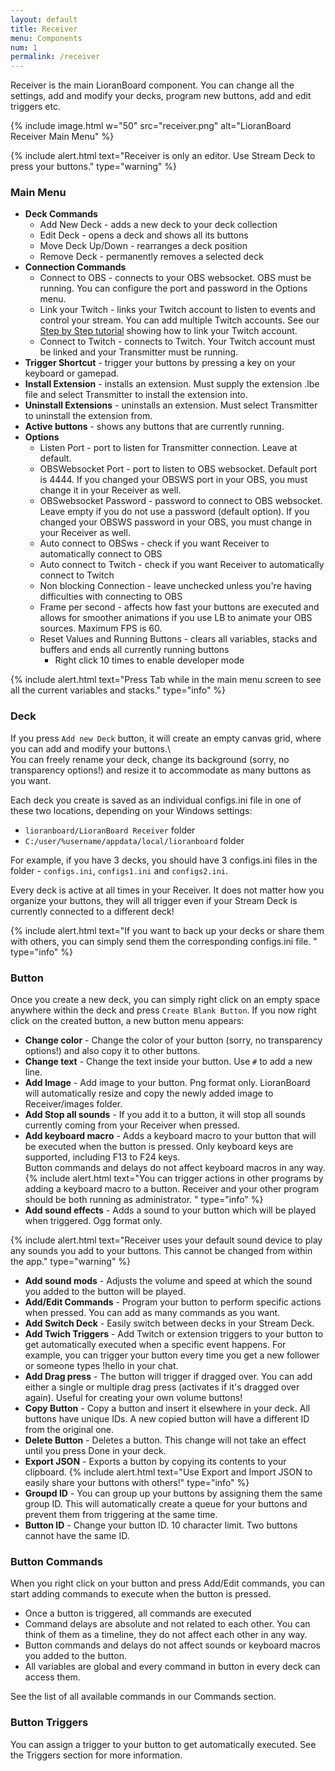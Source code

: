 ```yaml
---
layout: default
title: Receiver
menu: Components
num: 1
permalink: /receiver
---
```

Receiver is the main LioranBoard component. You can change all the settings, add and modify your decks, program new buttons, add and edit triggers etc. 

{% include image.html w="50" src="receiver.png" alt="LioranBoard Receiver Main Menu" %}

{% include alert.html text="Receiver is only an editor. Use Stream Deck to press your buttons." type="warning" %} 

### Main Menu
- **Deck Commands**
   - Add New Deck - adds a new deck to your deck collection 
   - Edit Deck - opens a deck and shows all its buttons
   - Move Deck Up/Down - rearranges a deck position
   - Remove Deck - permanently removes a selected deck 
- **Connection Commands**
   - Connect to OBS - connects to your OBS websocket. OBS must be running. You can configure the port and password in the Options menu.
   - Link your Twitch - links your Twitch account to listen to events and control your stream. You can add multiple Twitch accounts. See our 
    [Step by Step tutorial](step-by-step.html) showing how to link your Twitch account. 
   - Connect to Twitch - connects to Twitch. Your Twitch account must be linked and your Transmitter must be running. 
- **Trigger Shortcut** - trigger your buttons by pressing a key on your keyboard or gamepad. 
- **Install Extension** - installs an extension. Must supply the extension .lbe file and select Transmitter to install the extension into. 
- **Uninstall Extensions** - uninstalls an extension. Must select Transmitter to uninstall the extension from. 
- **Active buttons** - shows any buttons that are currently running. 
- **Options** 
    - Listen Port - port to listen for Transmitter connection. Leave at default. 
    - OBSWebsocket Port - port to listen to OBS websocket. Default port is 4444. If you changed your OBSWS port in your OBS, you must change it in your Receiver as well. 
    - OBSwebsocket Password - password to connect to OBS websocket. Leave empty if you do not use a password (default option). If you changed your OBSWS password in your OBS, you must change in your Receiver as well. 
    - Auto connect to OBSws - check if you want Receiver to automatically connect to OBS
    - Auto connect to Twitch - check if you want Receiver to automatically connect to Twitch 
    - Non blocking Connection - leave unchecked unless you're having difficulties with connecting to OBS 
    - Frame per second - affects how fast your buttons are executed and allows for smoother animations if you use LB to animate your OBS sources. Maximum FPS is 60. 
    - Reset Values and Running Buttons - clears all variables, stacks and buffers and ends all currently running buttons 
        - Right click 10 times to enable developer mode 

{% include alert.html text="Press Tab while in the main menu screen to see all the current variables and stacks." type="info" %}   

### Deck

If you press `Add new Deck` button, it will create an empty canvas grid, where you can add and modify your buttons.\    
You can freely rename your deck, change its background (sorry, no transparency options!) and resize it to accommodate as many buttons as you want.

Each deck you create is saved as an individual configs.ini file in one of these two locations, depending on your Windows settings: 
- <code>lioranboard/LioranBoard Receiver</code> folder
- <code>C:/user/%username/appdata/local/lioranboard</code> folder

For example, if you have 3 decks, you should have 3 configs.ini files in the folder - <code>configs.ini</code>, <code>configs1.ini</code> and <code>configs2.ini</code>.

Every deck is active at all times in your Receiver. It does not matter how you organize your buttons, they will all trigger even if your Stream Deck is currently connected to a different deck!

{% include alert.html text="If you want to back up your decks or share them with others, you can simply send them the corresponding configs.ini file. " type="info" %}      

### Button 
Once you create a new deck, you can simply right click on an empty space anywhere within the deck and press `Create Blank Button`. If you now right click on the created button, a new button menu appears: 
- **Change color** - Change the color of your button (sorry, no transparency options!) and also copy it to other buttons. 
- **Change text** - Change the text inside your button. Use <code>#</code> to add a new line.
- **Add Image** - Add image to your button. Png format only. LioranBoard will automatically resize and copy the newly added image to Receiver/images folder. 
- **Add Stop all sounds** - If you add it to a button, it will stop all sounds currently coming from your Receiver when pressed. 
- **Add keyboard macro** - Adds a keyboard macro to your button that will be executed when the button is pressed. Only keyboard keys are supported, including F13 to F24 keys.   
Button commands and delays do not affect keyboard macros in any way.
{% include alert.html text="You can trigger actions in other programs by adding a keyboard macro to a button. Receiver and your other program should be both running as administrator. " type="info" %}    
- **Add sound effects** - Adds a sound to your button which will be played when triggered. Ogg format only. 

{% include alert.html text="Receiver uses your default sound device to play any sounds you add to your buttons. This cannot be changed from within the app." type="warning" %}    
- **Add sound mods** - Adjusts the volume and speed at which the sound you added to the button will be played. 
- **Add/Edit Commands** - Program your button to perform specific actions when pressed. You can add as many commands as you want. 
- **Add Switch Deck** - Easily switch between decks in your Stream Deck. 
- **Add Twich Triggers** - Add Twitch or extension triggers to your button to get automatically executed when a specific event happens. For example, you can trigger your button every time you get a new follower or someone types !hello in your chat. 
- **Add Drag press** - The button will trigger if dragged over. You can add either a single or multiple drag press (activates if it's dragged over again). Useful for creating your own volume buttons! 
- **Copy Button** - Copy a button and insert it elsewhere in your deck. All buttons have unique IDs. A new copied button will have a different ID from the original one.
- **Delete Button** - Deletes a button. This change will not take an effect until you press Done in your deck. 
- **Export JSON** - Exports a button by copying its contents to your clipboard. 
{% include alert.html text="Use Export and Import JSON to easily share your buttons with others!" type="info" %}  
- **Groupd ID** - You can group up your buttons by assigning them the same group ID. This will automatically create a queue for your buttons and prevent them from triggering at the same time. 
- **Button ID** - Change your button ID. 10 character limit. Two buttons cannot have the same ID. 

### Button Commands
When you right click on your button and press Add/Edit commands, you can start adding commands to execute when the button is pressed.     
- Once a button is triggered, all commands are executed
- Command delays are absolute and not related to each other. You can think of them as a timeline, they do not affect each other in any way. 
- Button commands and delays do not affect sounds or keyboard macros you added to the button.
- All variables are global and every command in button in every deck can access them.  

See the list of all available commands in our Commands section. 

### Button Triggers
You can assign a trigger to your button to get automatically executed. 
See the Triggers section for more information. 

